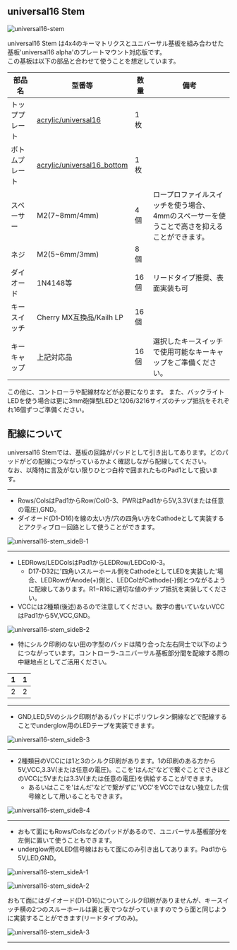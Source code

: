 ## universal16 Stem

![universal16-stem](image/v0.2/universal16-stem.jpg)

universal16 Stem は4x4のキーマトリクスとユニバーサル基板を組み合わせた基板'universal16 alpha'のプレートマウント対応版です。<br>
この基板は以下の部品と合わせて使うことを想定しています。

|部品名|型番等|数量|備考|
|---|---|---|---|
|トッププレート|[acrylic/universal16](../case/acrylic/universal16.dxf)|1枚||
|ボトムプレート|[acrylic/universal16_bottom](../case/acrylic/universal16.dxf)|1枚||
|スペーサー|M2(7~8mm/4mm)|4個|ロープロファイルスイッチを使う場合、<br>4mmのスペーサーを使うことで高さを抑えることができます。|
|ネジ|M2(5~6mm/3mm)|8個||
|ダイオード|1N4148等|16個|リードタイプ推奨、表面実装も可|
|キースイッチ|Cherry MX互換品/Kailh LP|16個||
|キーキャップ|上記対応品|16個|選択したキースイッチで使用可能なキーキャップをご準備ください。|

この他に、コントローラや配線材などが必要になります。
また、バックライトLEDを使う場合は更に3mm砲弾型LEDと1206/3216サイズのチップ抵抗をそれぞれ16個ずつご準備ください。

## 配線について
universal16 Stemでは、基板の回路がパッドとして引き出してあります。どのパッドがどの配線につながっているかよく確認しながら配線してください。<br>なお、以降特に言及がない限りひとつ白枠で囲まれたものPad1として扱います。

-----
- Rows/ColsはPad1からRow/Col0-3、PWRはPad1から5V,3.3V(または任意の電圧),GND。
- ダイオード(D1-D16)を線の太い方/穴の四角い方をCathodeとして実装するとアクティブロー回路として使うことができます。

![universal16-stem_sideB-1](image/v0.2/sideB-1.jpg)

-----
- LEDRows/LEDColsはPad1からLEDRow/LEDCol0-3。<br>
  - D17-D32に'四角いスルーホール側をCathodeとしてLEDを実装した'場合、LEDRowがAnode(+)側と、LEDColがCathode(-)側とつながるように配線してあります。R1−R16に適切な値のチップ抵抗を実装してください。<br>
- VCCには2種類(後述)あるので注意してください。数字の書いていないVCCはPad1から5V,VCC,GND。

![universal16-stem_sideB-2](image/v0.2/sideB-2.jpg)

- 特にシルク印刷のない田の字型のパッドは隣り合った左右同士で以下のようにつながっています。コントローラ-ユニバーサル基板部分間を配線する際の中継地点としてご活用ください。

|1|1|
|--|--|
|2|2|

-----
- GND,LED,5Vのシルク印刷があるパッドにポリウレタン銅線などで配線することでunderglow用のLEDテープを実装できます。

![universal16-stem_sideB-3](image/v0.2/sideB-3.jpg)

-----
- 2種類目のVCCには1と3のシルク印刷があります。1の印刷のある方から5V,VCC,3.3V(または任意の電圧)。ここを'はんだ'などで繋ぐことでさきほどのVCCに5Vまたは3.3V(または任意の電圧)を供給することができます。<br>
  - あるいはここを'はんだ'などで繋がずに'VCC'をVCCではない独立した信号線として用いることもできます。

![universal16-stem_sideB-4](image/v0.2/sideB-4.jpg)

-----
- おもて面にもRows/Colsなどのパッドがあるので、ユニバーサル基板部分を左側に置いて使うこともできます。<br>
- underglow用のLED信号線はおもて面にのみ引き出してあります。Pad1から5V,LED,GND。

![universal16-stem_sideA-1](image/v0.2/sideA-1.jpg)

![universal16-stem_sideA-2](image/v0.2/sideA-2.jpg)

おもて面にはダイオード(D1-D16)についてシルク印刷がありませんが、キースイッチ横の2つのスルーホールは裏と表でつながっていますのでうら面と同じように実装することができます(リードタイプのみ)。

![universal16-stem_sideA-3](image/v0.2/sideA-3.jpg)

-----
